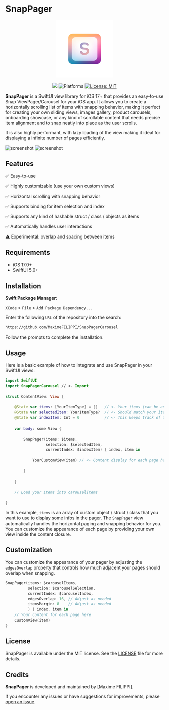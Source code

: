# SnapPager

<p align="center">
  <img src="https://github.com/MaximeFILIPPI/SnapPagerCarousel/blob/main/Images/snap_pager_logo.png" height=182 width=182/>
</p>

<p align="center">
    <img src="https://img.shields.io/badge/SwiftUI-5%2B-blue?style=flat&color=%2326c281%20&link=https%3A%2F%2Fdeveloper.apple.com%2Fxcode%2Fswiftui%2F" />
    <img src="https://img.shields.io/badge/iOS-17%2B-blue?style=flat&color=%239f5afd&link=https%3A%2F%2Fdeveloper.apple.com%2Fios%2F" alt="Platforms" />
    <a href="https://github.com/MaximeFILIPPI/SnapPagerCarousel/blob/main/LICENSE"><img src="http://img.shields.io/badge/license-MIT-blue.svg?style=flat" alt="License: MIT" /></a>
</p>



**SnapPager** is a SwiftUI view library for iOS 17+ that provides an easy-to-use Snap ViewPager/Carousel for your iOS app. It allows you to create a horizontally scrolling list of items with snapping behavior, making it perfect for creating your own sliding views, images gallery, product carousels, onboarding showcase, or any kind of scrollable content that needs precise item alignment and to snap neatly into place as the user scrolls.

It is also highly performant, with lazy loading of the view making it ideal for displaying a infinite number of pages efficiently.



![screenshot](https://github.com/MaximeFILIPPI/SnapPagerCarousel/blob/main/Images/Simulator%20Screen%20Recording%20-%20iPhone%2015%20Pro%20-%202023-09-30%20at%2023.55.03.gif?raw=true)
![screenshot](https://github.com/MaximeFILIPPI/SnapPagerCarousel/blob/main/Images/Simulator%20Screen%20Recording%20-%20iPhone%2015%20Pro%20-%202023-09-30%20at%2023.55.03.gif?raw=true)




## Features

✅ Easy-to-use

✅ Highly customizable (use your own custom views)

✅ Horizontal scrolling with snapping behavior

✅ Supports binding for item selection and index

✅ Supports any kind of hashable struct / class / objects as items

✅ Automatically handles user interactions

⚠️ Experimental: overlap and spacing between items 


## Requirements

- iOS 17.0+
- SwiftUI 5.0+



## Installation

**Swift Package Manager:**

`XCode` > `File` > `Add Package Dependency...`  

Enter the following `URL` of the repository into the search: 
```html
https://github.com/MaximeFILIPPI/SnapPagerCarousel
```
Follow the prompts to complete the installation.


## Usage

Here is a basic example of how to integrate and use SnapPager in your SwiftUI views:

```swift
import SwiftUI
import SnapPagerCarousel // <- Import

struct ContentView: View {
    
    @State var items: [YourItemType] = []   // <- Your items (can be anything Hashable)
    @State var selectedItem: YourItemType?  // <- Should match your items type
    @State var indexItem: Int = 0           // <- This keeps track of the page index
    
    var body: some View {
        
        SnapPager(items: $items,
                  selection: $selectedItem,
                  currentIndex: $indexItem) { index, item in
            
            YourCustomView(item) // <- Content display for each page here (can be replace by any of your views)
            
        }
        
    }
    
    // Load your items into carouselItems
    
}
```

In this example, `items` is an array of custom object / struct / class that you want to use to display some infos in the pager. 
The `SnapPager` view automatically handles the horizontal paging and snapping behavior for you. 
You can customize the appearance of each page by providing your own view inside the content closure.


## Customization

You can customize the appearance of your pager by adjusting the `edgesOverlap` property that controls how much adjacent your pages should overlap when snapping.

```swift
SnapPager(items: $carouselItems,
          selection: $carouselSelection,
          currentIndex: $carouselIndex,
          edgesOverlap: 16, // Adjust as needed
          itemsMargin: 8    // Adjust as needed
          ) { index, item in
    // Your content for each page here
    CustomView(item)
}
```


## License

SnapPager is available under the MIT license. See the [LICENSE](https://github.com/MaximeFILIPPI/SnapPagerCarousel/blob/main/LICENSE) file for more details.


## Credits

**SnapPager** is developed and maintained by [Maxime FILIPPI].

If you encounter any issues or have suggestions for improvements, please [open an issue](https://github.com/MaximeFILIPPI/SnapPagerCarousel/issues).
